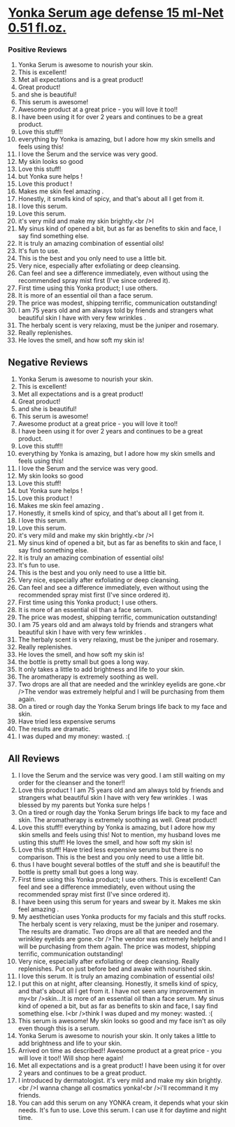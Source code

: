 # [Yonka Serum age defense 15 ml-Net 0.51 fl.oz.](https://products.checkmycream.com/products/Yonka-Serum-age-defense-15-ml-Net-0.51-fl.oz..html)

### Positive Reviews

<ol>
      <li>Yonka Serum is awesome to nourish your skin.</li>
      <li>This is excellent!</li>
      <li>Met all expectations and is a great product!  </li>
      <li>Great product!</li>
      <li>and she is beautiful!  </li>
      <li>This serum is awesome!</li>
      <li>Awesome product at a great price - you will love it too!!</li>
      <li>I have been using it for over 2 years and continues to be a great product.</li>
      <li>Love this stuff!!</li>
      <li>everything by Yonka is amazing, but I adore how my skin smells and feels using this!</li>
      <li>I love the Serum and the service was very good.  </li>
      <li>My skin looks so good</li>
      <li>Love this stuff!  </li>
      <li>but Yonka sure helps !</li>
      <li>Love this product !</li>
      <li>Makes me skin feel amazing .</li>
      <li>Honestly, it smells kind of spicy, and that&#x27;s about all I get from it.  </li>
      <li>I love this serum.  </li>
      <li>Love this serum.</li>
      <li>it&#x27;s very mild and make my skin brightly.&lt;br /&gt;I</li>
      <li>My sinus kind of opened a bit, but as far as benefits to skin and face, I say find something else.  </li>
      <li>It is truly an amazing combination of essential oils!</li>
      <li>It&#x27;s fun to use.</li>
      <li>This is the best and you only need to use a little bit.</li>
      <li>Very nice, especially after exfoliating or deep cleansing.</li>
      <li>Can feel and see a difference immediately, even without using the recommended spray mist first (I&#x27;ve since ordered it).</li>
      <li>First time using this Yonka product; I use others.  </li>
      <li>It is more of an essential oil than a face serum.  </li>
      <li>The price was modest, shipping terrific, communication outstanding!</li>
      <li>I am 75 years old and am always told by friends and strangers what beautiful skin I have with very few wrinkles .</li>
      <li>The herbaly scent is very relaxing, must be the juniper and rosemary.  </li>
      <li>Really replenishes.</li>
      <li>He loves the smell, and how soft my skin is!</li>
</ol>


<h2>Negative Reviews</h2>
<ol>
<li> Yonka Serum is awesome to nourish your skin.</li>
<li> This is excellent!</li>
<li> Met all expectations and is a great product!  </li>
<li> Great product!</li>
<li> and she is beautiful!  </li>
<li> This serum is awesome!</li>
<li> Awesome product at a great price - you will love it too!!</li>
<li> I have been using it for over 2 years and continues to be a great product.</li>
<li> Love this stuff!!</li>
<li> everything by Yonka is amazing, but I adore how my skin smells and feels using this!</li>
<li> I love the Serum and the service was very good.  </li>
<li> My skin looks so good</li>
<li> Love this stuff!  </li>
<li> but Yonka sure helps !</li>
<li> Love this product !</li>
<li> Makes me skin feel amazing .</li>
<li> Honestly, it smells kind of spicy, and that&#x27;s about all I get from it.  </li>
<li> I love this serum.  </li>
<li> Love this serum.</li>
<li> it&#x27;s very mild and make my skin brightly.&lt;br /&gt;I</li>
<li> My sinus kind of opened a bit, but as far as benefits to skin and face, I say find something else.  </li>
<li> It is truly an amazing combination of essential oils!</li>
<li> It&#x27;s fun to use.</li>
<li> This is the best and you only need to use a little bit.</li>
<li> Very nice, especially after exfoliating or deep cleansing.</li>
<li> Can feel and see a difference immediately, even without using the recommended spray mist first (I&#x27;ve since ordered it).</li>
<li> First time using this Yonka product; I use others.  </li>
<li> It is more of an essential oil than a face serum.  </li>
<li> The price was modest, shipping terrific, communication outstanding!</li>
<li> I am 75 years old and am always told by friends and strangers what beautiful skin I have with very few wrinkles .</li>
<li> The herbaly scent is very relaxing, must be the juniper and rosemary.  </li>
<li> Really replenishes.</li>
<li> He loves the smell, and how soft my skin is!</li>
<li> the bottle is pretty small but goes a long way.</li>
<li> It only takes a little to add brightness and life to your skin.</li>
<li> The aromatherapy is extremely soothing as well.</li>
<li> Two drops are all that are needed and the wrinkley eyelids are gone.&lt;br /&gt;The vendor was extremely helpful and I will be purchasing from them again.  </li>
<li> On a tired or rough day the Yonka Serum brings life back to my face and skin.  </li>
<li> Have tried less expensive serums</li>
<li> The results are dramatic.  </li>
<li> I was duped and my money:  wasted.  :(</li>
</ol>

<h2>All Reviews</h2>

<ol>
    <li> I love the Serum and the service was very good.  I am still waiting on my order for the cleanser and the toner!!</li>
    <li> Love this product ! I am 75 years old and am always told by friends and strangers what beautiful skin I have with very few wrinkles . I was blessed by my parents but Yonka sure helps !</li>
    <li> On a tired or rough day the Yonka Serum brings life back to my face and skin.  The aromatherapy is extremely soothing as well. Great product!</li>
    <li> Love this stuff!! everything by Yonka is amazing, but I adore how my skin smells and feels using this! Not to mention, my husband loves me usting this stuff! He loves the smell, and how soft my skin is!</li>
    <li> Love this stuff!  Have tried less expensive serums but there is no comparison.  This is the best and you only need to use a little bit.</li>
    <li> thus I have bought several bottles of the stuff and she is beautiful!  the bottle is pretty small but goes a long way.</li>
    <li> First time using this Yonka product; I use others.  This is excellent! Can feel and see a difference immediately, even without using the recommended spray mist first (I&#x27;ve since ordered it).</li>
    <li> I have been using this serum for years and swear by it. Makes me skin feel amazing .</li>
    <li> My aesthetician uses Yonka products for my facials and this stuff rocks.  The herbaly scent is very relaxing, must be the juniper and rosemary.  The results are dramatic.  Two drops are all that are needed and the wrinkley eyelids are gone.&lt;br /&gt;The vendor was extremely helpful and I will be purchasing from them again.  The price was modest, shipping terrific, communication outstanding!</li>
    <li> Very nice, especially after exfoliating or deep cleansing. Really replenishes. Put on just before bed and awake with nourished skin.</li>
    <li> I love this serum.  It is truly an amazing combination of essential oils!</li>
    <li> I put this on at night, after cleansing.  Honestly, it smells kind of spicy, and that&#x27;s about all I get from it.  I have not seen any improvement in my&lt;br /&gt;skin...It is more of an essential oil than a face serum.  My sinus kind of opened a bit, but as far as benefits to skin and face, I say find something else.  I&lt;br /&gt;think I was duped and my money:  wasted.  :(</li>
    <li> This serum is awesome! My skin looks so good and my face isn&#x27;t as oily even though this is a serum.</li>
    <li> Yonka Serum is awesome to nourish your skin. It only takes a little to add brightness and life to your skin.</li>
    <li> Arrived on time as described!! Awesome product at a great price - you will love it too!! Will shop here again!</li>
    <li> Met all expectations and is a great product!  I have been using it for over 2 years and continues to be a great product.</li>
    <li> I introduced by dermatologist. it&#x27;s very mild and make my skin brightly.&lt;br /&gt;I wanna change all cosmatics yonka!&lt;br /&gt;i&#x27;ll recommand it my friends.</li>
    <li> You can add this serum on any YONKA cream, it depends what your skin needs. It&#x27;s fun to use. Love this serum. I can use it for daytime and night time.</li>
</ol>





